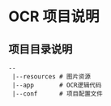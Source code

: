 # OCR 项目说明

## 项目目录说明

```
--
 |--resources # 图片资源
 |--app       # OCR逻辑代码
 |--conf      # 项目配置文件
```